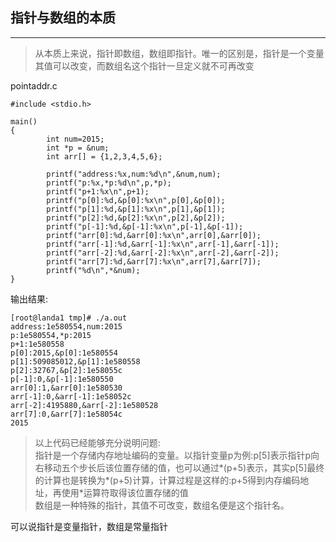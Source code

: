 ## 指针与数组的本质
---

> 从本质上来说，指针即数组，数组即指针。唯一的区别是，指针是一个变量其值可以改变，而数组名这个指针一旦定义就不可再改变

pointaddr.c

    #include <stdio.h>
    
    main()
    {
            int num=2015;
            int *p = &num;
            int arr[] = {1,2,3,4,5,6};
    
            printf("address:%x,num:%d\n",&num,num);
            printf("p:%x,*p:%d\n",p,*p);
            printf("p+1:%x\n",p+1);
            printf("p[0]:%d,&p[0]:%x\n",p[0],&p[0]);
            printf("p[1]:%d,&p[1]:%x\n",p[1],&p[1]);
            printf("p[2]:%d,&p[2]:%x\n",p[2],&p[2]);
            printf("p[-1]:%d,&p[-1]:%x\n",p[-1],&p[-1]);
            printf("arr[0]:%d,&arr[0]:%x\n",arr[0],&arr[0]);
            printf("arr[-1]:%d,&arr[-1]:%x\n",arr[-1],&arr[-1]);
            printf("arr[-2]:%d,&arr[-2]:%x\n",arr[-2],&arr[-2]);
            printf("arr[7]:%d,&arr[7]:%x\n",arr[7],&arr[7]);
            printf("%d\n",*&num);
    }

输出结果:

```
[root@landa1 tmp]# ./a.out 
address:1e580554,num:2015
p:1e580554,*p:2015
p+1:1e580558
p[0]:2015,&p[0]:1e580554
p[1]:509085012,&p[1]:1e580558
p[2]:32767,&p[2]:1e58055c
p[-1]:0,&p[-1]:1e580550
arr[0]:1,&arr[0]:1e580530
arr[-1]:0,&arr[-1]:1e58052c
arr[-2]:4195880,&arr[-2]:1e580528
arr[7]:0,&arr[7]:1e58054c
2015
```

> 以上代码已经能够充分说明问题:<br/>
指针是一个存储内存地址编码的变量。以指针变量p为例:p[5]表示指针p向右移动五个步长后该位置存储的值，也可以通过\*(p+5)表示，其实p[5]最终的计算也是转换为\*(p+5)计算，计算过程是这样的:p+5得到内存编码地址，再使用*运算符取得该位置存储的值<br/>
数组是一种特殊的指针，其值不可改变，数组名便是这个指针名。

可以说指针是变量指针，数组是常量指针